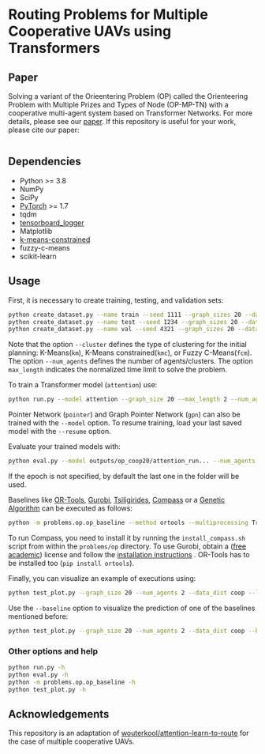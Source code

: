 # Routing Problems for Multiple Cooperative UAVs using Transformers

## Paper
Solving a variant of the Orieentering Problem (OP) called the Orienteering Problem with Multiple Prizes and Types of
Node (OP-MP-TN) with a cooperative multi-agent system based on Transformer Networks. For more details, please see our
[paper](). If this repository is useful for your work, please cite our paper:

```

``` 

## Dependencies

* Python >= 3.8
* NumPy
* SciPy
* [PyTorch](http://pytorch.org/) >= 1.7
* tqdm
* [tensorboard_logger](https://github.com/TeamHG-Memex/tensorboard_logger)
* Matplotlib
* [k-means-constrained](https://joshlk.github.io/k-means-constrained/)
* fuzzy-c-means
* scikit-learn

## Usage

First, it is necessary to create training, testing, and validation sets:
```bash
python create_dataset.py --name train --seed 1111 --graph_sizes 20 --dataset_sizes 1280000 --cluster km --num_agents 2 --max_length 2
python create_dataset.py --name test --seed 1234 --graph_sizes 20 --dataset_sizes 10000 --cluster km --num_agents 2 --max_length 2
python create_dataset.py --name val --seed 4321 --graph_sizes 20 --dataset_sizes 10000 --cluster km --num_agents 2 --max_length 2
```
Note that the option `--cluster` defines the type of clustering for the initial planning: K-Means(`km`), K-Means
constrained(`kmc`), or Fuzzy C-Means(`fcm`). The option `--num_agents` defines the number of agents/clusters. The option
`max_length` indicates the normalized time limit to solve the problem.

To train a Transformer model (`attention`) use:
```bash
python run.py --model attention --graph_size 20 --max_length 2 --num_agents 2 --cluster km --data_dist coop --baseline rollout --train_dataset data/op/1depots/2agents/coop/km/20/train_seed1111_L2.pkl --val_dataset data/op/1depots/2agents/coop/km/20/val_seed4321_L2.pkl
```

Pointer Network (`pointer`) and Graph Pointer Network (`gpn`) can also be trained with the `--model` option. To resume
training, load your last saved model with the `--resume` option.

Evaluate your trained models with:
```bash
python eval.py --model outputs/op_coop20/attention_run... --num_agents 2 --test_dataset data/op/1depots/2agents/coop/km/20/test_seed1234_L2.pkl
```
If the epoch is not specified, by default the last one in the folder will be used.

Baselines like [OR-Tools](https://developers.google.com/optimization), [Gurobi](https://www.gurobi.com),
[Tsiligirides](https://www.tandfonline.com/doi/abs/10.1057/jors.1984.162),
[Compass](https://github.com/bcamath-ds/compass) or a [Genetic Algorithm](https://github.com/mc-ride/orienteering) can
be executed as follows:
```bash
python -m problems.op.op_baseline --method ortools --multiprocessing True --datasets data/op/1depots/2agents/coop/km/20/test_seed1234_L2.pkl
```
To run Compass, you need to install it by running the `install_compass.sh` script from within the `problems/op`
directory. To use Gurobi, obtain a ([free academic](http://www.gurobi.com/registration/academic-license-reg)) license
and follow the
[installation instructions](https://www.gurobi.com/documentation/8.1/quickstart_windows/installing_the_anaconda_py.html)
. OR-Tools has to be installed too (`pip install ortools`).

Finally, you can visualize an example of executions using:
```bash
python test_plot.py --graph_size 20 --num_agents 2 --data_dist coop --load_path outputs/op_coop20/attention_run... --test_coop True
```

Use the `--baseline` option to visualize the prediction of one of the baselines mentioned before:
```bash
python test_plot.py --graph_size 20 --num_agents 2 --data_dist coop --baseline ortools --test_coop True
```

### Other options and help
```bash
python run.py -h
python eval.py -h
python -m problems.op.op_baseline -h
python test_plot.py -h
```

## Acknowledgements
This repository is an adaptation of
[wouterkool/attention-learn-to-route](https://github.com/wouterkool/attention-learn-to-route) for the case of multiple
cooperative UAVs.
